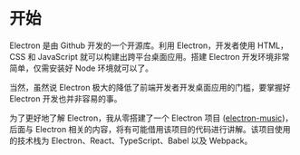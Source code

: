 # 开始

Electron 是由 Github 开发的一个开源库。利用 Electron，开发者使用 HTML，CSS 和 JavaScript 就可以构建出跨平台桌面应用。搭建 Electron 开发环境非常简单，仅需安装好 Node 环境就可以了。

当然，虽然说 Electron 极大的降低了前端开发者开发桌面应用的门槛，要掌握好 Electron 开发也并非容易的事。

为了更好地了解 Electron，我从零搭建了一个 Electron 项目 ([electron-music](https://github.com/luohuidong/electron-music))，后面与 Electron 相关的内容，将有可能借用该项目的代码进行讲解。该项目使用的技术栈为 Electron、React、TypeScript、Babel 以及 Webpack。
